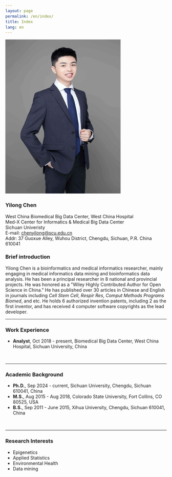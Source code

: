 ```yaml
---
layout: page
permalink: /en/index/
title: Index
lang: en
---
```


<img src="/images/chenyilong.jpg" class="floatpic" width="360" height="480">

### **Yilong Chen**

West China Biomedical Big Data Center, West China Hospital<br>
Med-X Center for Informatics & Medical Big Data Center<br>
Sichuan Univeristy<br>
E-mail: chenyilong@scu.edu.cn<br>
Addr: 37 Guoxue Alley, Wuhou District, Chengdu, Sichuan, P.R. China 610041<br>

### Brief introduction

Yilong Chen is a bioinformatics and medical informatics researcher, mainly engaging in medical informatics data mining and bioinformatics data analysis. He has been a principal researcher in 8 national and provincial projects. He was honored as a "Wiley Highly Contributed Author for Open Science in China." He has published over 30 articles in Chinese and English in journals including *Cell Stem Cell*, *Respir Res*, *Comput Methods Programs Biomed*, and etc. He holds 6 authorized invention patents, including 2 as the first inventor, and has received 4 computer software copyrights as the lead developer.<br>

---

### Work Experience

- **Analyst**, Oct 2018 - present, Biomedical Big Data Center, West China Hospital, Sichuan University, China
<br>

---

### Academic Background

- **Ph.D.**, Sep 2024 - current, Sichuan University, Chengdu, Sichuan 610041, China
- **M.S.**, Aug 2015 - Aug 2018, Colorado State University, Fort Collins, CO 80525, USA
- **B.S.**, Sep 2011 - June 2015, Xihua University, Chengdu, Sichuan 610041, China
<br>

---

### Research Interests

- Epigenetics
- Applied Statistics
- Environmental Health
- Data mining

<br>
